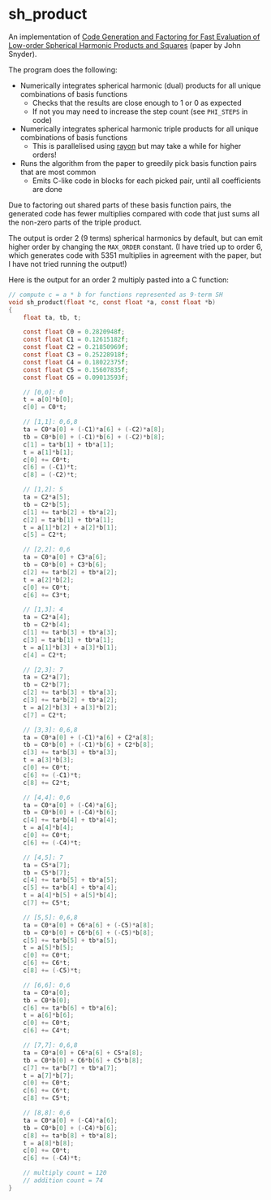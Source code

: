 # sh_product

An implementation of [Code Generation and Factoring for Fast Evaluation of Low-order Spherical Harmonic Products and Squares](https://www.microsoft.com/en-us/research/publication/code-generation-and-factoring-for-fast-evaluation-of-low-order-spherical-harmonic-products-and-squares/) (paper by John Snyder).

The program does the following:

- Numerically integrates spherical harmonic (dual) products for all unique combinations of basis functions
  - Checks that the results are close enough to 1 or 0 as expected
  - If not you may need to increase the step count (see `PHI_STEPS` in code)
- Numerically integrates spherical harmonic triple products for all unique combinations of basis functions
  - This is parallelised using [rayon](https://github.com/rayon-rs/rayon) but may take a while for higher orders!
- Runs the algorithm from the paper to greedily pick basis function pairs that are most common
    - Emits C-like code in blocks for each picked pair, until all coefficients are done

Due to factoring out shared parts of these basis function pairs, the generated code has fewer multiplies compared with code that just sums all the non-zero parts of the triple product.

The output is order 2 (9 terms) spherical harmonics by default, but can emit higher order by changing the `MAX_ORDER` constant. (I have tried up to order 6, which generates code with 5351 multiplies in agreement with the paper, but I have not tried running the output!)

Here is the output for an order 2 multiply pasted into a C function:

```C
// compute c = a * b for functions represented as 9-term SH
void sh_product(float *c, const float *a, const float *b)
{
    float ta, tb, t;

    const float C0 = 0.2820948f;
    const float C1 = 0.12615182f;
    const float C2 = 0.21850969f;
    const float C3 = 0.25228918f;
    const float C4 = 0.18022375f;
    const float C5 = 0.15607835f;
    const float C6 = 0.09013593f;

    // [0,0]: 0
    t = a[0]*b[0];
    c[0] = C0*t;

    // [1,1]: 0,6,8
    ta = C0*a[0] + (-C1)*a[6] + (-C2)*a[8];
    tb = C0*b[0] + (-C1)*b[6] + (-C2)*b[8];
    c[1] = ta*b[1] + tb*a[1];
    t = a[1]*b[1];
    c[0] += C0*t;
    c[6] = (-C1)*t;
    c[8] = (-C2)*t;

    // [1,2]: 5
    ta = C2*a[5];
    tb = C2*b[5];
    c[1] += ta*b[2] + tb*a[2];
    c[2] = ta*b[1] + tb*a[1];
    t = a[1]*b[2] + a[2]*b[1];
    c[5] = C2*t;

    // [2,2]: 0,6
    ta = C0*a[0] + C3*a[6];
    tb = C0*b[0] + C3*b[6];
    c[2] += ta*b[2] + tb*a[2];
    t = a[2]*b[2];
    c[0] += C0*t;
    c[6] += C3*t;

    // [1,3]: 4
    ta = C2*a[4];
    tb = C2*b[4];
    c[1] += ta*b[3] + tb*a[3];
    c[3] = ta*b[1] + tb*a[1];
    t = a[1]*b[3] + a[3]*b[1];
    c[4] = C2*t;

    // [2,3]: 7
    ta = C2*a[7];
    tb = C2*b[7];
    c[2] += ta*b[3] + tb*a[3];
    c[3] += ta*b[2] + tb*a[2];
    t = a[2]*b[3] + a[3]*b[2];
    c[7] = C2*t;

    // [3,3]: 0,6,8
    ta = C0*a[0] + (-C1)*a[6] + C2*a[8];
    tb = C0*b[0] + (-C1)*b[6] + C2*b[8];
    c[3] += ta*b[3] + tb*a[3];
    t = a[3]*b[3];
    c[0] += C0*t;
    c[6] += (-C1)*t;
    c[8] += C2*t;

    // [4,4]: 0,6
    ta = C0*a[0] + (-C4)*a[6];
    tb = C0*b[0] + (-C4)*b[6];
    c[4] += ta*b[4] + tb*a[4];
    t = a[4]*b[4];
    c[0] += C0*t;
    c[6] += (-C4)*t;

    // [4,5]: 7
    ta = C5*a[7];
    tb = C5*b[7];
    c[4] += ta*b[5] + tb*a[5];
    c[5] += ta*b[4] + tb*a[4];
    t = a[4]*b[5] + a[5]*b[4];
    c[7] += C5*t;

    // [5,5]: 0,6,8
    ta = C0*a[0] + C6*a[6] + (-C5)*a[8];
    tb = C0*b[0] + C6*b[6] + (-C5)*b[8];
    c[5] += ta*b[5] + tb*a[5];
    t = a[5]*b[5];
    c[0] += C0*t;
    c[6] += C6*t;
    c[8] += (-C5)*t;

    // [6,6]: 0,6
    ta = C0*a[0];
    tb = C0*b[0];
    c[6] += ta*b[6] + tb*a[6];
    t = a[6]*b[6];
    c[0] += C0*t;
    c[6] += C4*t;

    // [7,7]: 0,6,8
    ta = C0*a[0] + C6*a[6] + C5*a[8];
    tb = C0*b[0] + C6*b[6] + C5*b[8];
    c[7] += ta*b[7] + tb*a[7];
    t = a[7]*b[7];
    c[0] += C0*t;
    c[6] += C6*t;
    c[8] += C5*t;

    // [8,8]: 0,6
    ta = C0*a[0] + (-C4)*a[6];
    tb = C0*b[0] + (-C4)*b[6];
    c[8] += ta*b[8] + tb*a[8];
    t = a[8]*b[8];
    c[0] += C0*t;
    c[6] += (-C4)*t;

    // multiply count = 120
    // addition count = 74
}
```
